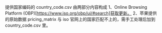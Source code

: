 提供国家编码的 country_code.csv 由两部分内容构成
1、Online Browsing Platform (OBP)[https://www.iso.org/obp/ui/#search]获取更新。
2、苹果提供的原始数据 pricing_matrix 与 iso 官网上的国家匹配不上的，需手工处理后加到 country_code.csv 里。
